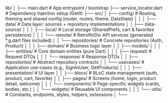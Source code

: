 lib/
│
├── main.dart                 # App entrypoint / bootstrap
├── service_locator.dart      # Dependency Injection setup (GetIt)
├── src/
│   ├── config/               # Routing, theming and shared config (router, routes, theme, DataState)
│   │
│   ├── data/                 # Data layer: sources + repository implementations
│   │   ├── data-source/
│   │   │   ├── local/        # Local storage (SharedPrefs, cart & favorites persistence)
│   │   │   └── remote/       # Retrofit/Dio API services (generated *.g.dart files included)
│   │   └── repositories/     # Concrete repositories (Auth, Product)
│   │
│   ├── domain/               # Business logic layer
│   │   ├── models/
│   │   │   ├── entities/     # Core domain entities (pure Dart)
│   │   │   ├── request/      # Request DTOs
│   │   │   └── response/     # Response DTOs
│   │   ├── repositories/     # Abstract repository contracts
│   │   └── usecases/         # Application use-cases (e.g., SignInUser, GetProducts)
│   │
│   ├── presentation/         # UI layer
│   │   ├── blocs/            # BLoC state management (auth, product, cart, favorite)
│   │   ├── pages/            # Screens (home, login, product detail, welcome)
│   │   │   └── components/   # Page-specific widgets (cards, bodies, etc.)
│   │   └── widgets/          # Reusable UI components
│   │
│   └── utils/                # Constants, endpoints, styles, helpers, extensions
│
└──                          
